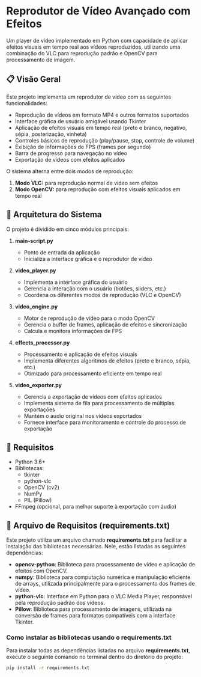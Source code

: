 # Reprodutor de Vídeo Avançado com Efeitos

Um player de vídeo implementado em Python com capacidade de aplicar efeitos visuais em tempo real aos vídeos reproduzidos, utilizando uma combinação do VLC para reprodução padrão e OpenCV para processamento de imagem.

## 📋 Visão Geral

Este projeto implementa um reprodutor de vídeo com as seguintes funcionalidades:
- Reprodução de vídeos em formato MP4 e outros formatos suportados
- Interface gráfica de usuário amigável usando Tkinter
- Aplicação de efeitos visuais em tempo real (preto e branco, negativo, sépia, posterização, vinheta)
- Controles básicos de reprodução (play/pause, stop, controle de volume)
- Exibição de informações de FPS (frames por segundo)
- Barra de progresso para navegação no vídeo
- Exportação de vídeos com efeitos aplicados

O sistema alterna entre dois modos de reprodução:
1. **Modo VLC:** para reprodução normal de vídeo sem efeitos
2. **Modo OpenCV:** para reprodução com efeitos visuais aplicados em tempo real

## 🧩 Arquitetura do Sistema

O projeto é dividido em cinco módulos principais:

1. **main-script.py**
   - Ponto de entrada da aplicação
   - Inicializa a interface gráfica e o reprodutor de vídeo

2. **video_player.py**
   - Implementa a interface gráfica do usuário
   - Gerencia a interação com o usuário (botões, sliders, etc.)
   - Coordena os diferentes modos de reprodução (VLC e OpenCV)

3. **video_engine.py**
   - Motor de reprodução de vídeo para o modo OpenCV
   - Gerencia o buffer de frames, aplicação de efeitos e sincronização
   - Calcula e monitora informações de FPS

4. **effects_processor.py**
   - Processamento e aplicação de efeitos visuais
   - Implementa diferentes algoritmos de efeitos (preto e branco, sépia, etc.)
   - Otimizado para processamento eficiente em tempo real

5. **video_exporter.py**
   - Gerencia a exportação de vídeos com efeitos aplicados
   - Implementa sistema de fila para processamento de múltiplas exportações
   - Mantém o áudio original nos vídeos exportados
   - Fornece interface para monitoramento e controle do processo de exportação

## 🚀 Requisitos

- Python 3.6+
- Bibliotecas:
  - tkinter
  - python-vlc
  - OpenCV (cv2)
  - NumPy
  - PIL (Pillow)
- FFmpeg (opcional, para melhor suporte à exportação com áudio)

## 📁 Arquivo de Requisitos (requirements.txt)

Este projeto utiliza um arquivo chamado **requirements.txt** para facilitar a instalação das bibliotecas necessárias. Nele, estão listadas as seguintes dependências:

- **opencv-python**: Biblioteca para processamento de vídeo e aplicação de efeitos com OpenCV.
- **numpy**: Biblioteca para computação numérica e manipulação eficiente de arrays, utilizada principalmente para o processamento dos frames de vídeo.
- **python-vlc**: Interface em Python para o VLC Media Player, responsável pela reprodução padrão dos vídeos.
- **Pillow**: Biblioteca para processamento de imagens, utilizada na conversão de frames para formatos compatíveis com a interface Tkinter.

### Como instalar as bibliotecas usando o requirements.txt

Para instalar todas as dependências listadas no arquivo **requirements.txt**, execute o seguinte comando no terminal dentro do diretório do projeto:

```bash
pip install -r requirements.txt
